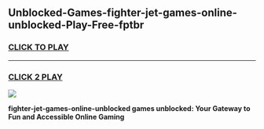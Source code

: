 
## Unblocked-Games-fighter-jet-games-online-unblocked-Play-Free-fptbr
<h3>
<a href="https://premium76.site?title=fighter-jet-games-online-unblocked&ref=18A1">CLICK TO PLAY</a></h3>
<hr>

<h3>
<a href="https://premium76.site?title=fighter-jet-games-online-unblocked&ref=18A1">CLICK 2 PLAY</a>
  
</h3>

<a href="https://premium76.site?title=fighter-jet-games-online-unblocked&ref=18A1"><img src="https://clearcache.store/games.png"></a>


**fighter-jet-games-online-unblocked games unblocked: Your Gateway to Fun and Accessible Online Gaming**
